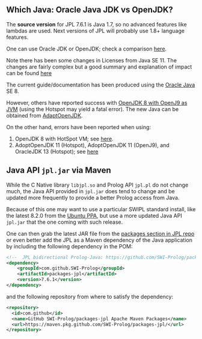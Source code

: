 ## Which Java: Oracle Java JDK vs OpenJDK?

The **source version** for JPL 7.6.1 is Java 1.7, so no advanced features like lambdas are used. Next versions of JPL will probably use 1.8+ language features.

One can use Oracle JDK or OpenJDK; check a comparison [here](https://www.baeldung.com/oracle-jdk-vs-openjdk).

Note there has been some changes in Licenses from Java SE 11. The changes are fairly complex but a good summary and explanation of impact can be found [here](https://blog.jetbrains.com/idea/2018/09/using-java-11-in-production-important-things-to-know/)

The current guide/documentation has been produced using the [Oracle Java](https://www.oracle.com/java/) SE 8.

However, others have reported success with [OpenJDK 8 with OpenJ9 as JVM](https://github.com/ssardina-research/packages-jpl/issues/23) (using the Hotspot may yield a fatal error). The new Java can be obtained from [AdaptOpenJDK](https://adoptopenjdk.net/).  

On the other hand, errors have been reported when using:

1. OpenJDK 8 with HotSpot VM; see [here](https://github.com/ssardina-research/packages-jpl/issues/23).
2. AdoptOpenJDK 11 (Hotspot), AdoptOpenJDK 11 (OpenJ9), and OracleJDK 13 (Hotspot); see [here](https://github.com/SWI-Prolog/packages-jpl/issues/34)



## Java API `jpl.jar` via Maven

While the C Native library `libjpl.so` and Prolog API `jpl.pl` do not change much, the Java API provided in `jpl.jar` does tend to change and be updated more frequently to provide a better Prolog access from Java.

Because of this one may want to use a particular SWIPL standard install, like the latest 8.2.0 from the [Ubuntu PPA](https://www.swi-prolog.org/build/PPA.html), but use a more updated Java API `jpl.jar` that the one coming with such release.

One can then grab the latest JAR file from the [packages section in JPL repo](https://github.com/SWI-Prolog/packages-jpl/packages) or even better add the JPL as a Maven dependency of the Java application by including the following dependency in the POM:

```xml
<!--  JPL bidirectional Prolog-Java: https://github.com/SWI-Prolog/packages-jpl  -->
<dependency>
    <groupId>com.github.SWI-Prolog</groupId>
    <artifactId>packages-jpl</artifactId>
    <version>7.6.1</version>
</dependency>
```

and the following repository from where to satisfy the dependency:

```xml
<repository>
  <id>com.github</id>
  <name>GitHub SWI-Prolog/packages-jpl Apache Maven Packages</name>
  <url>https://maven.pkg.github.com/SWI-Prolog/packages-jpl/</url>
</repository>
```













